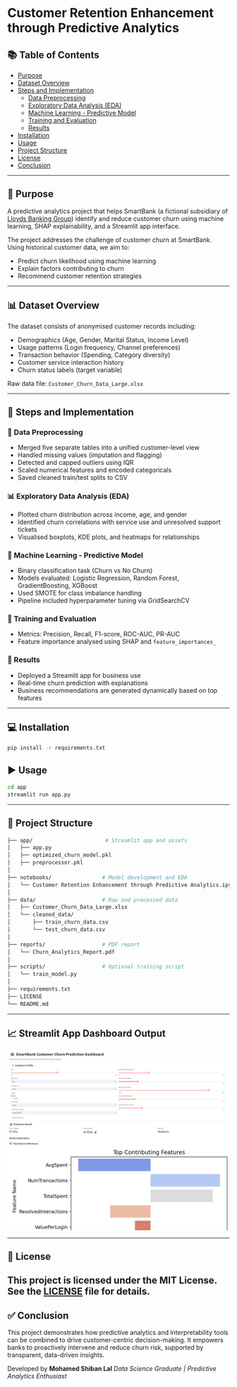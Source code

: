 # Customer Retention Enhancement through Predictive Analytics 

## 📚 Table of Contents
- [Purpose](#purpose)
- [Dataset Overview](#dataset-overview)
- [Steps and Implementation](#steps-and-implementation)
  - [Data Preprocessing](#data-preprocessing)
  - [Exploratory Data Analysis (EDA)](#exploratory-data-analysis-eda)
  - [Machine Learning - Predictive Model](#machine-learning---predictive-model)
  - [Training and Evaluation](#training-and-evaluation)
  - [Results](#results)
- [Installation](#installation)
- [Usage](#usage)
- [Project Structure](#project-structure)
- [License](#license)
- [Conclusion](#conclusion)

---

## 🎯 Purpose
A predictive analytics project that helps SmartBank (a fictional subsidiary of [Lloyds Banking Group](#Lloyds-Banking-Group)) identify and reduce customer churn using machine learning, SHAP explainability, and a Streamlit app interface.

The project addresses the challenge of customer churn at SmartBank. Using historical customer data, we aim to:
- Predict churn likelihood using machine learning
- Explain factors contributing to churn
- Recommend customer retention strategies

---

## 📊 Dataset Overview
The dataset consists of anonymised customer records including:
- Demographics (Age, Gender, Marital Status, Income Level)
- Usage patterns (Login frequency, Channel preferences)
- Transaction behavior (Spending, Category diversity)
- Customer service interaction history
- Churn status labels (target variable)

Raw data file: `Customer_Churn_Data_Large.xlsx`

---

## 🧪 Steps and Implementation

### 🔄 Data Preprocessing
- Merged five separate tables into a unified customer-level view
- Handled missing values (imputation and flagging)
- Detected and capped outliers using IQR
- Scaled numerical features and encoded categoricals
- Saved cleaned train/test splits to CSV

### 📊 Exploratory Data Analysis (EDA)
- Plotted churn distribution across income, age, and gender
- Identified churn correlations with service use and unresolved support tickets
- Visualised boxplots, KDE plots, and heatmaps for relationships

### 🤖 Machine Learning - Predictive Model
- Binary classification task (Churn vs No Churn)
- Models evaluated: Logistic Regression, Random Forest, GradientBoosting, XGBoost
- Used SMOTE for class imbalance handling
- Pipeline included hyperparameter tuning via GridSearchCV

### 🎯 Training and Evaluation
- Metrics: Precision, Recall, F1-score, ROC-AUC, PR-AUC
- Feature importance analysed using SHAP and `feature_importances_`

### 🧾 Results
- Deployed a Streamlit app for business use
- Real-time churn prediction with explanations
- Business recommendations are generated dynamically based on top features

---

## 💻 Installation
```bash
pip install -r requirements.txt
```

## ▶️ Usage
```bash
cd app
streamlit run app.py
```

---

## 🧱 Project Structure
```bash
├── app/                       # Streamlit app and assets
│   ├── app.py
│   ├── optimized_churn_model.pkl
│   ├── preprocessor.pkl
│
├── notebooks/                # Model development and EDA
│   └── Customer Retention Enhancement through Predictive Analytics.ipynb
│
├── data/                     # Raw and processed data
│   ├── Customer_Churn_Data_Large.xlsx
│   └── cleaned_data/
│       ├── train_churn_data.csv
│       └── test_churn_data.csv
│
├── reports/                  # PDF report
│   └── Churn_Analytics_Report.pdf
│
├── scripts/                  # Optional training script
│   └── train_model.py
│
├── requirements.txt
├── LICENSE
└── README.md
```
---

## 📈 Streamlit App Dashboard Output
![Churn Risk Dashboard](https://github.com/Shiban1503/Customer-Retention-Enhancement/blob/main/dashboard_screenshot.png)
![Churn Risk Dashboard](https://github.com/Shiban1503/Customer-Retention-Enhancement/blob/main/dashboard_screenshot_1.png)

---

## 📄 License
This project is licensed under the MIT License. See the [LICENSE](LICENSE) file for details.
---

## ✅ Conclusion
This project demonstrates how predictive analytics and interpretability tools can be combined to drive customer-centric decision-making. It empowers banks to proactively intervene and reduce churn risk, supported by transparent, data-driven insights.

Developed by **Mohamed Shiban Lal**
_Data Science Graduate | Predictive Analytics Enthusiast_
